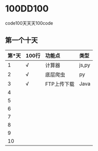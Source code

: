 # 100DD100
code100天天天100code


## 第一个十天 
|  第*天  | 100行 | 功能点 |类型 |
|:-------|:--------|:-----|:----|
|  1   |    √     |  计算器  | js,py   |
|  2   |    √    |  底层爬虫  |  py  |
|  3   |    √    |  FTP上传下载  | Java |
|  4   |        |          |    |
|  5   |  	     |         |    |
|  6   |  	     |         |    |
|  7   |        |          |    |
|  8   |  	     |         |    |
|  9   |  	     |         |    |
|  10   |        |          |    |